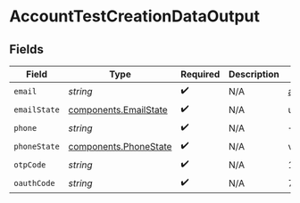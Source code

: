# AccountTestCreationDataOutput


## Fields

| Field                                                          | Type                                                           | Required                                                       | Description                                                    | Example                                                        |
| -------------------------------------------------------------- | -------------------------------------------------------------- | -------------------------------------------------------------- | -------------------------------------------------------------- | -------------------------------------------------------------- |
| `email`                                                        | *string*                                                       | :heavy_check_mark:                                             | N/A                                                            | alice@example.com                                              |
| `emailState`                                                   | [components.EmailState](../../models/components/emailstate.md) | :heavy_check_mark:                                             | N/A                                                            | unverified                                                     |
| `phone`                                                        | *string*                                                       | :heavy_check_mark:                                             | N/A                                                            | +14155550199                                                   |
| `phoneState`                                                   | [components.PhoneState](../../models/components/phonestate.md) | :heavy_check_mark:                                             | N/A                                                            | verified                                                       |
| `otpCode`                                                      | *string*                                                       | :heavy_check_mark:                                             | N/A                                                            | 123456                                                         |
| `oauthCode`                                                    | *string*                                                       | :heavy_check_mark:                                             | N/A                                                            | 7GSjMRSHs6Ak7C_zvVW6P2IhZOHxMK7HZKW1fMX85ms                    |